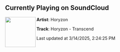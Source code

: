 ## Currently Playing on SoundCloud

[<img align="left" width="100" src="https://i1.sndcdn.com/artworks-zyum7U8R0g9eIdRK-UTOCdA-t500x500.png">](https://soundcloud.com/dirtyworkzofficial/horyzon-transcend?in=saxurn/sets/mid-state-liminal/)

**Artist**: Horyzon 

**Track**: Horyzon - Transcend

Last updated at 3/14/2025, 2:24:25 PM
